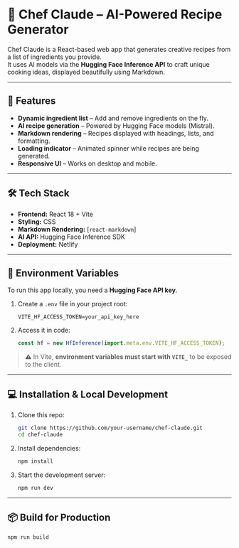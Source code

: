 # 🍳 Chef Claude – AI-Powered Recipe Generator

Chef Claude is a React-based web app that generates creative recipes from a list of ingredients you provide.  
It uses AI models via the **Hugging Face Inference API** to craft unique cooking ideas, displayed beautifully using Markdown.

---

## 🚀 Features

- **Dynamic ingredient list** – Add and remove ingredients on the fly.
- **AI recipe generation** – Powered by Hugging Face models (Mistral).
- **Markdown rendering** – Recipes displayed with headings, lists, and formatting.
- **Loading indicator** – Animated spinner while recipes are being generated.
- **Responsive UI** – Works on desktop and mobile.

---

## 🛠 Tech Stack

- **Frontend:** React 18 + Vite
- **Styling:** CSS
- **Markdown Rendering:** [`react-markdown`]
- **AI API:** Hugging Face Inference SDK
- **Deployment:** Netlify

---

## 🔑 Environment Variables

To run this app locally, you need a **Hugging Face API key**.

1. Create a `.env` file in your project root:

   ```env
   VITE_HF_ACCESS_TOKEN=your_api_key_here
   ```

2. Access it in code:
   ```js
   const hf = new HfInference(import.meta.env.VITE_HF_ACCESS_TOKEN);
   ```

> ⚠️ In Vite, **environment variables must start with `VITE_`** to be exposed to the client.

---

## 💻 Installation & Local Development

1. Clone this repo:

   ```bash
   git clone https://github.com/your-username/chef-claude.git
   cd chef-claude
   ```

2. Install dependencies:

   ```bash
   npm install
   ```

3. Start the development server:
   ```bash
   npm run dev
   ```

---

## 📦 Build for Production

```bash
npm run build
```

